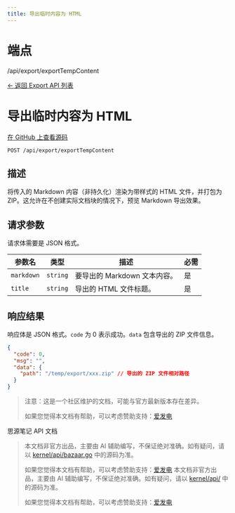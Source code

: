 ```yaml
---
title: 导出临时内容为 HTML
---
```

# 端点

/api/export/exportTempContent

[← 返回 Export API 列表](../pages/export.html)

# 导出临时内容为 HTML

[在 GitHub 上查看源码](https://github.com/siyuan-note/siyuan/blob/master/kernel/api/export.go#L446)

`POST /api/export/exportTempContent`

## 描述

将传入的 Markdown 内容（非持久化）渲染为带样式的 HTML 文件，并打包为 ZIP。这允许在不创建实际文档块的情况下，预览 Markdown 导出效果。

## 请求参数

请求体需要是 JSON 格式。

| 参数名 | 类型 | 描述 | 必需 |
| --- | --- | --- | --- |
| `markdown` | `string` | 要导出的 Markdown 文本内容。 | 是 |
| `title` | `string` | 导出的 HTML 文件标题。 | 是 |

## 响应结果

响应体是 JSON 格式。`code` 为 0 表示成功。`data` 包含导出的 ZIP 文件信息。

```json
{
  "code": 0,
  "msg": "",
  "data": {
    "path": "/temp/export/xxx.zip" // 导出的 ZIP 文件相对路径
  }
}
```

> 注意：这是一个社区维护的文档，可能与官方最新版本存在差异。
> 
> 如果您觉得本文档有帮助，可以考虑赞助支持：[爱发电](https://afdian.com/a/leolee9086?tab=feed)

思源笔记 API 文档
> 本文档非官方出品，主要由 AI 辅助编写，不保证绝对准确。如有疑问，请以 [kernel/api/bazaar.go](https://github.com/siyuan-note/siyuan/blob/master/kernel/api/bazaar.go) 中的源码为准。
> 
> 如果您觉得本文档有帮助，可以考虑赞助支持：[爱发电](https://afdian.com/a/leolee9086?tab=feed)
> 本文档非官方出品，主要由 AI 辅助编写，不保证绝对准确。如有疑问，请以 [kernel/api/](https://github.com/siyuan-note/siyuan/blob/master/kernel/api/) 中的源码为准。
> 
> 如果您觉得本文档有帮助，可以考虑赞助支持：[爱发电](https://afdian.com/a/leolee9086?tab=feed)
